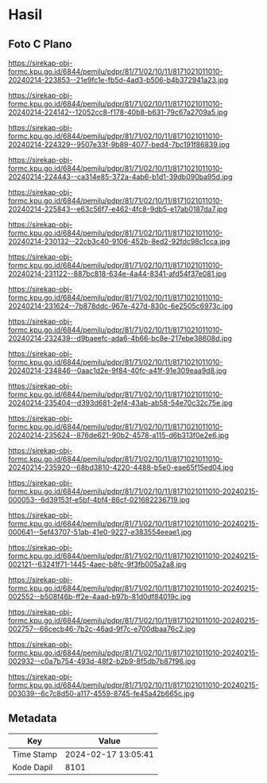 # Hasil

## Foto C Plano

https://sirekap-obj-formc.kpu.go.id/6844/pemilu/pdpr/81/71/02/10/11/8171021011010-20240214-223853--21e9fc1e-fb5d-4ad3-b506-b4b372941a23.jpg

https://sirekap-obj-formc.kpu.go.id/6844/pemilu/pdpr/81/71/02/10/11/8171021011010-20240214-224142--12052cc8-f178-40b8-b631-79c67a2709a5.jpg

https://sirekap-obj-formc.kpu.go.id/6844/pemilu/pdpr/81/71/02/10/11/8171021011010-20240214-224329--9507e33f-9b89-4077-bed4-7bc191f86839.jpg

https://sirekap-obj-formc.kpu.go.id/6844/pemilu/pdpr/81/71/02/10/11/8171021011010-20240214-224443--ca314e85-372a-4ab6-b1d1-39db090ba95d.jpg

https://sirekap-obj-formc.kpu.go.id/6844/pemilu/pdpr/81/71/02/10/11/8171021011010-20240214-225843--e63c56f7-e462-4fc8-9db5-e17ab0187da7.jpg

https://sirekap-obj-formc.kpu.go.id/6844/pemilu/pdpr/81/71/02/10/11/8171021011010-20240214-230132--22cb3c40-9106-452b-8ed2-92fdc98c1cca.jpg

https://sirekap-obj-formc.kpu.go.id/6844/pemilu/pdpr/81/71/02/10/11/8171021011010-20240214-231122--887bc818-634e-4a44-8341-afd54f37e081.jpg

https://sirekap-obj-formc.kpu.go.id/6844/pemilu/pdpr/81/71/02/10/11/8171021011010-20240214-231624--7b878ddc-967e-427d-830c-6e2505c6973c.jpg

https://sirekap-obj-formc.kpu.go.id/6844/pemilu/pdpr/81/71/02/10/11/8171021011010-20240214-232439--d9baeefc-ada6-4b66-bc8e-217ebe38608d.jpg

https://sirekap-obj-formc.kpu.go.id/6844/pemilu/pdpr/81/71/02/10/11/8171021011010-20240214-234846--0aac1d2e-9f84-40fc-a41f-91e309eaa9d8.jpg

https://sirekap-obj-formc.kpu.go.id/6844/pemilu/pdpr/81/71/02/10/11/8171021011010-20240214-235404--d393d681-2ef4-43ab-ab58-54e70c32c75e.jpg

https://sirekap-obj-formc.kpu.go.id/6844/pemilu/pdpr/81/71/02/10/11/8171021011010-20240214-235624--876de621-90b2-4578-a115-d6b313f0e2e6.jpg

https://sirekap-obj-formc.kpu.go.id/6844/pemilu/pdpr/81/71/02/10/11/8171021011010-20240214-235920--68bd3810-4220-4488-b5e0-eae65f15ed04.jpg

https://sirekap-obj-formc.kpu.go.id/6844/pemilu/pdpr/81/71/02/10/11/8171021011010-20240215-000053--6d39153f-e5bf-4bf4-86cf-021682236719.jpg

https://sirekap-obj-formc.kpu.go.id/6844/pemilu/pdpr/81/71/02/10/11/8171021011010-20240215-000641--5ef43707-51ab-41e0-9227-e383554eeae1.jpg

https://sirekap-obj-formc.kpu.go.id/6844/pemilu/pdpr/81/71/02/10/11/8171021011010-20240215-002121--63241f71-1445-4aec-b8fc-9f3fb005a2a8.jpg

https://sirekap-obj-formc.kpu.go.id/6844/pemilu/pdpr/81/71/02/10/11/8171021011010-20240215-002552--b508f46b-ff2e-4aad-b97b-81d0df84019c.jpg

https://sirekap-obj-formc.kpu.go.id/6844/pemilu/pdpr/81/71/02/10/11/8171021011010-20240215-002757--66cecb46-7b2c-46ad-9f7c-e700dbaa76c2.jpg

https://sirekap-obj-formc.kpu.go.id/6844/pemilu/pdpr/81/71/02/10/11/8171021011010-20240215-002932--c0a7b754-493d-48f2-b2b9-8f5db7b87f96.jpg

https://sirekap-obj-formc.kpu.go.id/6844/pemilu/pdpr/81/71/02/10/11/8171021011010-20240215-003039--6c7c8d50-a117-4559-8745-fe45a42b665c.jpg


## Metadata

| Key        | Value               |
| ---------- | ------------------- |
| Time Stamp | 2024-02-17 13:05:41 |
| Kode Dapil | 8101                |




